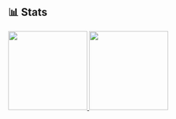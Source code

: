 ﻿## 📊 Stats

<div>
  <a href="https://github.com/tomori-hikage">
    <img height="160" src="https://github-readme-stats.vercel.app/api?username=tomori-hikage&count_private=true&show_icons=true&include_all_commits=true&theme=nord">
  </a>
  <a href="https://github.com/tomori-hikage">
    <img height="160" src="https://github-readme-stats.vercel.app/api/top-langs/?username=tomori-hikage&layout=compact&theme=nord">
  </a>
</div>
